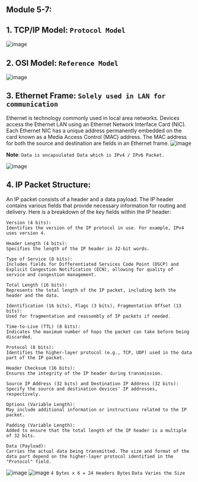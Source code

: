 ## Module 5-7:

## 1. TCP/IP Model: `Protocol Model`
![image](https://github.com/IOxCyber/CyberEssentials/assets/40174034/8a2c282d-d03a-4912-8d23-6bc2aeb756df)

## 2. OSI Model: `Reference Model`
![image](https://github.com/IOxCyber/CyberEssentials/assets/40174034/3212eb9a-0af7-44d1-a617-38c2d71eefe8)

## 3. Ethernet Frame: `Solely used in LAN for communication`
Ethernet is technology commonly used in local area networks. Devices access the Ethernet LAN using an Ethernet Network Interface Card (NIC). Each Ethernet NIC has a unique address permanently embedded on the card known as a Media Access Control (MAC) address. The MAC address for both the source and destination are fields in an Ethernet frame.
![image](https://github.com/IOxCyber/CyberEssentials/assets/40174034/0be93456-ef9b-401d-a607-582a5a6b2c36)

**Note**: `Data is encapsulated Data which is IPv4 / IPv6 Packet.`

![image](https://github.com/IOxCyber/CyberEssentials/assets/40174034/066ae353-71fc-4341-b2f5-6ac52f87b2fa)

## 4. IP Packet Structure:
An IP packet consists of a header and a data payload. The IP header contains various fields that provide necessary information for routing and delivery. Here is a breakdown of the key fields within the IP header:
```
Version (4 bits):
Identifies the version of the IP protocol in use. For example, IPv4 uses version 4.

Header Length (4 bits):
Specifies the length of the IP header in 32-bit words.

Type of Service (8 bits):
Includes fields for Differentiated Services Code Point (DSCP) and Explicit Congestion Notification (ECN), allowing for quality of service and congestion management.

Total Length (16 bits):
Represents the total length of the IP packet, including both the header and the data.

Identification (16 bits), Flags (3 bits), Fragmentation Offset (13 bits):
Used for fragmentation and reassembly of IP packets if needed.

Time-to-Live (TTL) (8 bits):
Indicates the maximum number of hops the packet can take before being discarded.

Protocol (8 bits):
Identifies the higher-layer protocol (e.g., TCP, UDP) used in the data part of the IP packet.

Header Checksum (16 bits):
Ensures the integrity of the IP header during transmission.

Source IP Address (32 bits) and Destination IP Address (32 bits):
Specify the source and destination devices' IP addresses, respectively.

Options (Variable Length):
May include additional information or instructions related to the IP packet.

Padding (Variable Length):
Added to ensure that the total length of the IP header is a multiple of 32 bits.

Data (Payload):
Carries the actual data being transmitted. The size and format of the data part depend on the higher-layer protocol identified in the "Protocol" field.
```
![image](https://github.com/IOxCyber/CyberEssentials/assets/40174034/bb194251-2f8d-4a11-aabb-a175aee92325)
![image](https://github.com/IOxCyber/CyberEssentials/assets/40174034/e3e97d57-6423-4f48-bcfa-cbb6ad826f8b)
`4 Bytes x 6 = 24 Headers Bytes`
`Data Varies the Size`
